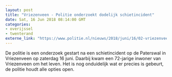 ```yaml
---
layout: post
title: "Vriezenveen - Politie onderzoekt dodelijk schietincident"
date: Sat, 16 Jun 2018 08:14:00 GMT
categories: 
- overijssel 
- twenterand 
externe_link: "https://www.politie.nl/nieuws/2018/juni/16/02-vriezenveen-schietincident.html"
---
```


De politie is een onderzoek gestart na een schietincident op de Paterswal in Vriezenveen op zaterdag 16 juni. Daarbij kwam een 72-jarige inwoner van Vriezenveen om het leven. Het is nog onduidelijk wat er precies is gebeurt, de politie houdt alle opties open.
